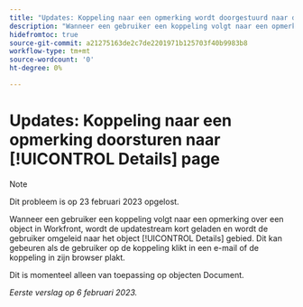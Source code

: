 ```yaml
---
title: "Updates: Koppeling naar een opmerking wordt doorgestuurd naar de pagina Details."
description: "Wanneer een gebruiker een koppeling volgt naar een opmerking over een object in Workfront, wordt de updatestream kort geladen en wordt de gebruiker omgeleid naar het gebied Details van het object. Dit kan gebeuren als de gebruiker op de koppeling klikt in een e-mail of de koppeling in zijn browser plakt."
hidefromtoc: true
source-git-commit: a21275163de2c7de2201971b125703f40b9983b8
workflow-type: tm+mt
source-wordcount: '0'
ht-degree: 0%

---
```



# Updates: Koppeling naar een opmerking doorsturen naar [!UICONTROL Details] page

>[!NOTE]
>
>Dit probleem is op 23 februari 2023 opgelost.

Wanneer een gebruiker een koppeling volgt naar een opmerking over een object in Workfront, wordt de updatestream kort geladen en wordt de gebruiker omgeleid naar het object [!UICONTROL Details] gebied. Dit kan gebeuren als de gebruiker op de koppeling klikt in een e-mail of de koppeling in zijn browser plakt.

Dit is momenteel alleen van toepassing op objecten Document.

_Eerste verslag op 6 februari 2023._

